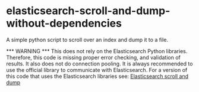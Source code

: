 # elasticsearch-scroll-and-dump-without-dependencies

A simple python script to scroll over an index and dump it to a file.

*** WARNING ***
This does not rely on the Elasticsearch Python libraries. Therefore, this code is missing proper error checking, and validation of results. It also does not do connection pooling. It is always recommended to use the official library to communicate with Elasticsearch. For a version of this code that uses the Elasticsearch libraries see: [Elasticsearch scroll and dump](https://github.com/alexander-marquardt/elasticsearch-scroll-and-dump)
